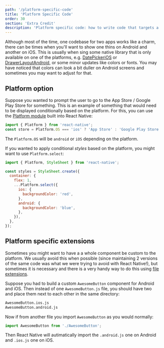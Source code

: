 ```yaml
---
path: '/platform-specific-code'
title: 'Platform Specific Code'
order: 30
section: 'Extra Credit'
description: 'Platform specific code: how to write code that targets a specific platform'
---
```


Although most of the time, one codebase for two apps works like a charm, there can be times when you'll want to show one thins on Android and another on iOS. This is usually when sing some native library that is only available on one of the platforms, e.g. [DatePickeriOS](https://reactnative.dev/docs/datepickerios) or [DrawerLayoutAndroid](https://reactnative.dev/docs/drawerlayoutandroid), or some minor updates like colors or fonts. You may have noticed that colors can look a bit duller on Android screens and sometimes you may want to adjust for that.

## Platform option

Suppose you wanted to prompt the user to go to the App Store / Google Play Store for something. This is an example of something that would need to be displayed conditionally based on the platform. For this, you can use the [Platform module](https://reactnative.dev/docs/platform-specific-code#platform-module) built into React Native:

```js
import { Platform } from 'react-native';
const store = Platform.OS === 'ios' ? 'App Store' : 'Google Play Store';
```

The `Platform.OS` will be `android` or `iOS` depending on the platform.

If you wanted to apply conditional _styles_ based on the platform, you might want to use `Platform.select`:

```js
import { Platform, StyleSheet } from 'react-native';

const styles = StyleSheet.create({
  container: {
    flex: 1,
    ...Platform.select({
      ios: {
        backgroundColor: 'red',
      },
      android: {
        backgroundColor: 'blue',
      },
    }),
  },
});
```

## Platform specific extensions

Sometimes you might want to have a a whole component be custom to the platform. We usually avoid this when possible (since maintaining 2 versions of the same code was what we were trying to avoid with React Native!), but sometimes it is necessary and there is a very handy way to do this using [file extensions](https://reactnative.dev/docs/platform-specific-code#platform-specific-extensions).

Suppose you had to build a custom `AwesomeButton` component for Android and iOS. Then instead of one `AwesomeButton.js` file, you should have two and place them next to each other in the same directory:

```sh
AwesomeButton.ios.js
AwesomeButton.android.js
```

Now if from another file you import `AwesomeButton` as you would normally:

```js
import AwesomeButton from './AwesomeButton';
```

Then React Native will autimatically import the `.android.js` one on Android and `.ios.js` one on iOS.
